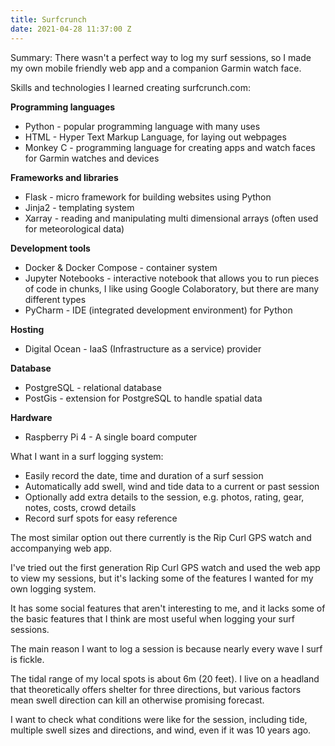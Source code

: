 ```yaml
---
title: Surfcrunch
date: 2021-04-28 11:37:00 Z
---
```


Summary: There wasn't a perfect way to log my surf sessions, so I made my own mobile friendly web app and a companion Garmin watch face.

Skills and technologies I learned creating surfcrunch.com:

**Programming languages**
* Python - popular programming language with many uses
* HTML - Hyper Text Markup Language, for laying out webpages
* Monkey C - programming language for creating apps and watch faces for Garmin watches and devices

**Frameworks and libraries**
* Flask - micro framework for building websites using Python
* Jinja2 - templating system
* Xarray - reading and manipulating multi dimensional arrays (often used for meteorological data)

**Development tools**
* Docker & Docker Compose - container system
* Jupyter Notebooks - interactive notebook that allows you to run pieces of code in chunks, I like using Google Colaboratory, but there are many different types
* PyCharm - IDE (integrated development environment) for Python

**Hosting**
* Digital Ocean - IaaS (Infrastructure as a service) provider

**Database**
* PostgreSQL - relational database
* PostGis - extension for PostgreSQL to handle spatial data

**Hardware**
* Raspberry Pi 4 - A single board computer


What I want in a surf logging system:

* Easily record the date, time and duration of a surf session
* Automatically add swell, wind and tide data to a current or past session
* Optionally add extra details to the session, e.g. photos, rating, gear, notes, costs, crowd details
* Record surf spots for easy reference

The most similar option out there currently is the Rip Curl GPS watch and accompanying web app.

I've tried out the first generation Rip Curl GPS watch and used the web app to view my sessions, but it's lacking some of the features I wanted for my own logging system.

It has some social features that aren't interesting to me, and it lacks some of the basic features that I think are most useful when logging your surf sessions.

The main reason I want to log a session is because nearly every wave I surf is fickle.

The tidal range of my local spots is about 6m (20 feet). I live on a headland that theoretically offers shelter for three directions, but various factors mean swell direction can kill an otherwise promising forecast.

I want to check what conditions were like for the session, including tide, multiple swell sizes and directions, and wind, even if it was 10 years ago.





